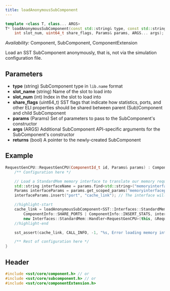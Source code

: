 ```yaml
---
title: loadAnonymousSubComponent
---
```


```cpp
template <class T, class... ARGS>
T* loadAnonymousSubComponent(const std::string& type, const std::string slot_name,
    int slot_num, uint64_t share_flags, Params& params, ARGS... args);
```
*Availability:* Component, SubComponent, ComponentExtension

Load an SST SubComponent anonymously, that is, not via the simulation configuration file.

## Parameters
* **type** (string) SubComponent type in `lib.name` format
* **slot_name** (string) Name of the slot to load into
* **slot_num** (int) Index in the slot to load into
* **share_flags** (uint64_t) SST flags that indicate how statistics, ports, and other ELI properties should be shared between parent (Sub)Component and child SubComponent
* **params** (Params) Set of parameters to pass to the SubComponent's constructor
* **args** (ARGS) Additional SubComponent API-specific arguments for the SubComponent's constructor
* **returns** (bool) A pointer to the newly-created SubComponent

## Example

<!--- SOURCE_CODE: sst-elements/src/sst/elements/miranda/mirandCPU.cc --->
```cpp title="Excerpt from sst-elements/src/sst/elements/miranda/mirandaCPU.cc"
RequestGenCPU::RequestGenCPU(ComponentId_t id, Params& params) : Component(id) {
    /** Configuration here */

    // Load a StandardMem memory interface to translate our memory requests for the attached memory subsystem
    std::string interfaceName = params.find<std::string>("memoryinterface", "memHierarchy.standardInterface");
    Params interfaceParams = params.get_scoped_params("memoryinterfaceparams");
    interfaceParams.insert("port", "cache_link"); // The interface will share our port named 'cache_link'

    //highlight-start
    cache_link = loadAnonymousSubComponent<SST::Interfaces::StandardMem>(interfaceName, "memory", 0,
        ComponentInfo::SHARE_PORTS | ComponentInfo::INSERT_STATS, interfaceParams, timeConverter, 
        new Interfaces::StandardMem::Handler<RequestGenCPU>(this, &RequestGenCPU::handleEvent));
    //highlight-end

    sst_assert(cache_link, CALL_INFO, -1, "%s, Error loading memory interface\n", getName().c_str());

    /** Rest of configuration here */
}
```

## Header
```cpp
#include <sst/core/component.h> // or
#include <sst/core/subcomponent.h> // or
#include <sst/core/componentExtension.h>
```